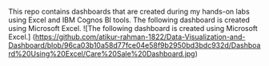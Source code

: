 This repo contains dashboards that are created during my hands-on labs using Excel and IBM Cognos BI tools.
The following dashboard is created using Microsoft Excel.
![The following dashboard is created using Microsoft Excel.] (https://github.com/atikur-rahman-1822/Data-Visualization-and-Dashboard/blob/96ca03b10a58d77fce04e58f9b2950bd3bdc932d/Dashboard%20Using%20Excel/Care%20Sale%20Dashboard.jpg)
